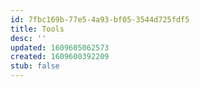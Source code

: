 ```yaml
---
id: 7fbc169b-77e5-4a93-bf05-3544d725fdf5
title: Tools
desc: ''
updated: 1609605062573
created: 1609600392209
stub: false
---
```


